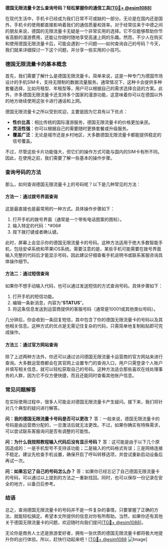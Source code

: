**德国无限流量卡怎么查询号码？轻松掌握你的通信工具[[TG💪+ @esim1088](https://t.me/s/esim1088)]**

在现代生活中，手机卡已经成为我们日常不可或缺的一部分。无论是在国内还是国外，手机卡的使用都直接影响着我们的通信质量和效率。对于经常往来于中德之间的朋友来说，德国的无限流量卡无疑是一个非常实用的选择。它不仅能够帮助你节省高额的漫游费用，还能让你随时随地享受高速上网的乐趣。然而，不少人在购买和使用德国无限流量卡后，可能会遇到一个问题——如何查询自己的号码？今天，我们就来详细探讨一下这个问题，并分享一些实用的小技巧。

### 德国无限流量卡的基本概念

首先，我们需要了解什么是德国无限流量卡。简单来说，这是一种专门为德国市场设计的手机SIM卡，支持无限制的数据流量服务。通常情况下，这种卡会提供多种套餐选择，比如月租型、年租型等，用户可以根据自己的需求选择合适的方案。此外，许多德国无限流量卡还支持多个国家的漫游功能，这意味着你可以在德国以外的地方继续使用这张卡进行通话和上网。

德国无限流量卡之所以受到欢迎，主要是因为它具有以下优点：
- **性价比高**：相比传统的国际漫游服务，德国无限流量卡的价格更加亲民。
- **灵活性强**：你可以根据自己的需要随时更换套餐或升级服务。
- **覆盖广泛**：无论是城市还是乡村地区，大多数德国无限流量卡都能提供稳定的信号覆盖。

不过，尽管这些卡片功能强大，但它们的操作方式可能与国内的SIM卡有所不同。因此，在使用之前，我们需要了解一些基本的操作步骤。

### 查询号码的方法

那么，如何查询德国无限流量卡上的号码呢？以下是几种常见的方法：

#### 方法一：通过拨号界面查询

这是最直接也是最常用的一种方式。具体操作步骤如下：
1. 打开手机的拨号界面（通常是一个带有电话图案的图标）。
2. 输入特定的代码：*#06#
3. 按下拨打键或者确认键。

此时，屏幕上会显示你的德国无限流量卡的号码。这种方法适用于绝大多数智能手机，包括安卓系统和苹果iOS系统。需要注意的是，某些手机可能需要在拨号界面输入完整的代码后才能显示号码，因此建议仔细查看手机说明书或联系客服咨询具体操作细节。

#### 方法二：通过短信查询

如果你不想手动输入代码，也可以通过发送短信的方式查询号码。具体步骤如下：
1. 打开手机的短信功能。
2. 编辑一条新消息，内容为“**STATUS**”。
3. 将这条信息发送到运营商提供的客服号码（通常是10001或其他类似号码）。

几分钟后，你会收到一条回复短信，其中包含了你的德国无限流量卡的号码以及其他相关信息。这种方式的优点是无需记住复杂的代码，只需简单地复制粘贴即可完成操作。

#### 方法三：通过官方网站查询

除了上述两种方法外，你还可以通过访问德国无限流量卡运营商的官方网站来进行查询。大多数运营商都会在其官网上设置专门的查询入口，用户只需登录个人账户并填写相关信息，就可以轻松获取自己的号码。这种方法适合那些喜欢在线处理事务的人群，因为它不仅方便快捷，而且还能同时查看其他账户信息。

### 常见问题解答

在实际使用过程中，很多人可能会对德国无限流量卡产生疑问。接下来，我们将针对几个典型的疑问进行解答。

**问：我的德国无限流量卡号码是否可以更改？**
答：一般来说，德国无限流量卡的号码是由运营商分配的，一旦激活后就无法更改。不过，如果你确实有特殊需求，可以尝试联系客服询问是否有调整的可能性。

**问：为什么我按照教程输入代码后没有显示号码？**
答：这可能是由于以下几个原因造成的：一是手机型号不支持该功能；二是输入的代码格式有误；三是网络连接不稳定。建议先检查手机设置，确保开启了呼叫转移选项，并尝试重新启动设备后再试一次。

**问：如果忘记了自己的号码怎么办？**
答：如果你已经忘记了自己德国无限流量卡的号码，可以通过以上提到的方法之一重新找回。同时，也可以保存一份记录在安全的地方，以备日后参考。

### 结语

总之，查询德国无限流量卡的号码并不是一件复杂的事情，只要掌握了正确的方法，就能轻松搞定。希望本文所提供的信息对你有所帮助。当然，如果你还有其他关于德国无限流量卡的问题，欢迎随时向我们提问[[TG💪+ @esim1088](https://t.me/s/esim1088)]。

无论你是商务人士还是旅游爱好者，拥有一张优质的德国无限流量卡都将极大地提升你的出行体验。所以，赶快行动起来吧！[[TG💪+ @esim1088](https://t.me/s/esim1088) ![Image](https://i.postimg.cc/4NQfJmqS/Snipaste-2025-05-13-00-14-12.png)]